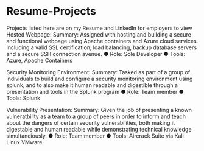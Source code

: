 # Resume-Projects
Projects listed here are on my Resume and LinkedIn for employers to view
Hosted Webpage:
Summary: Assigned with hosting and building a secure and functional webpage using Apache containers and Azure cloud services. Including a valid SSL certification, load balancing, backup database servers and a secure SSH connection avenue.
 ● Role: Sole Developer
 ● Tools: Azure, Apache Containers

Security Monitoring Environment: 
Summary: Tasked as part of a group of individuals to build and configure a security monitoring environment using splunk, and to also make it human readable and digestible through a presentation and tools in the Splunk program
 ● Role: Team member
 ● Tools: Splunk

Vulnerability Presentation:
Summary: Given the job of presenting a known vulneratbility as a team to a group of peers in order to inform and teach about the dangers of certain security vulnerabilities, both making it digestable and human readable while demonstrating technical knowledge simultaneiously. 
● Role: Team member 
● Tools: Aircrack Suite via Kali Linux VMware
